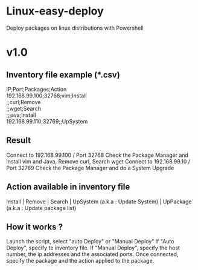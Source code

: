 # Linux-easy-deploy
Deploy packages on linux distributions with Powershell

# v1.0
## Inventory file example (*.csv)
IP;Port;Packages;Action  
192.168.99.100;32768;vim;Install  
;;curl;Remove  
;;wget;Search  
;;java;Install  
192.168.99.110;32769;;UpSystem

## Result
Connect to 192.168.99.100 / Port 32768
Check the Package Manager and install vim and Java, Remove curl, Search wget
Connect to 192.168.99.10 / Port 32769
Check the Package Manager and do a System Upgrade

## Action available in inventory file
Install | Remove | Search | UpSystem (a.k.a : Update System) | UpPackage (a.k.a : Update package list)

## How it works ?
Launch the script, select "auto Deploy" or "Manual Deploy"
If "Auto Deploy", specify te inventory file.
If "Manual Deploy", specify the host number, the ip addresses and the associated ports.
Once connected, specify the package and the action applied to the package.
